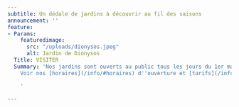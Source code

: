 ```yaml
---
subtitle: Un dédale de jardins à découvrir au fil des saisons
announcement: ''
feature:
- Params:
    featuredimage:
      src: "/uploads/dionysos.jpeg"
      alt: Jardin de Dionysos
  Title: VISITER
  Summary: 'Nos jardins sont ouverts au public tous les jours du 1er mars au 15 novembre.
    Voir nos [horaires](/info/#horaires) d''ouverture et [tarifs](/info/#tarifs) d''entrée.

    '

---
```


